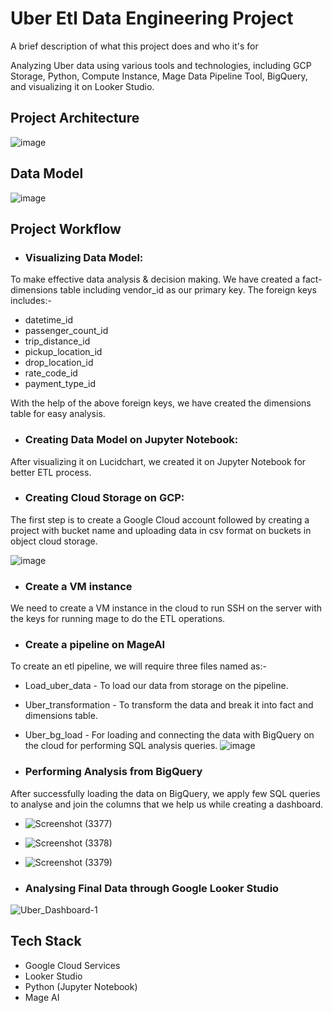 
# Uber Etl Data Engineering Project

A brief description of what this project does and who it's for

Analyzing Uber data using various tools and technologies, including GCP Storage, Python, Compute Instance, Mage Data Pipeline Tool, BigQuery, and visualizing it on Looker Studio.
## Project Architecture
![image](https://github.com/hiteshujani2002/uber-etl-data-engineering-project/assets/84509735/aca8b64d-10da-433a-8ff3-d2da5832d4eb)
## Data Model

![image](https://github.com/hiteshujani2002/uber-etl-data-engineering-project/assets/84509735/6964e4d4-46d0-483a-9df8-b32584a15220)


## Project Workflow

- ### Visualizing Data Model:

To make effective data analysis & decision making. We have created a fact-dimensions table including vendor_id as our primary key. The foreign keys includes:-
- datetime_id
- passenger_count_id
- trip_distance_id
- pickup_location_id
- drop_location_id
- rate_code_id
- payment_type_id

With the help of the above foreign keys, we have created the dimensions table for easy analysis.

- ### Creating Data Model on Jupyter Notebook:

After visualizing it on Lucidchart, we created it on Jupyter Notebook for better ETL process.

- ### Creating Cloud Storage on GCP:

The first step is to create a Google Cloud account followed by creating a project with bucket name and uploading data in csv format on buckets in object cloud storage.

![image](https://github.com/hiteshujani2002/uber-etl-data-engineering-project/assets/84509735/6ab181af-5218-4c28-9133-b576c039d925)

- ### Create a VM instance 

We need to create a VM instance in the cloud to run SSH on the server with the keys for running mage to do the ETL operations.

- ### Create a pipeline on MageAI

To create an etl pipeline, we will require three files named as:- 
- Load_uber_data - To load our data from storage on the pipeline.
- Uber_transformation - To transform the data and break it into fact and dimensions table.
- Uber_bg_load - For loading and connecting the data with BigQuery on the cloud for performing SQL analysis queries.
![image](https://github.com/hiteshujani2002/uber-etl-data-engineering-project/assets/84509735/29f13996-afa9-4e7b-81a0-7ea969f8e2e1)


- ### Performing Analysis from BigQuery

After successfully loading the data on BigQuery, we apply few SQL queries to analyse and join the columns that we help us while creating a dashboard.

- ![Screenshot (3377)](https://github.com/hiteshujani2002/uber-etl-data-engineering-project/assets/84509735/cb1f61ed-a613-4360-9c21-cb1b450a98f0)


- ![Screenshot (3378)](https://github.com/hiteshujani2002/uber-etl-data-engineering-project/assets/84509735/e03c92af-0bf9-4ec8-b59e-f4cfc806a89a)

- ![Screenshot (3379)](https://github.com/hiteshujani2002/uber-etl-data-engineering-project/assets/84509735/99819fc6-a053-48c9-a60e-7dc9e580920e)


- ### Analysing Final Data through Google Looker Studio

![Uber_Dashboard-1](https://github.com/hiteshujani2002/uber-etl-data-engineering-project/assets/84509735/05bcc754-da5d-4c92-8679-5dfcf05919d6)
## Tech Stack

- Google Cloud Services
- Looker Studio 
- Python (Jupyter Notebook) 
- Mage AI

